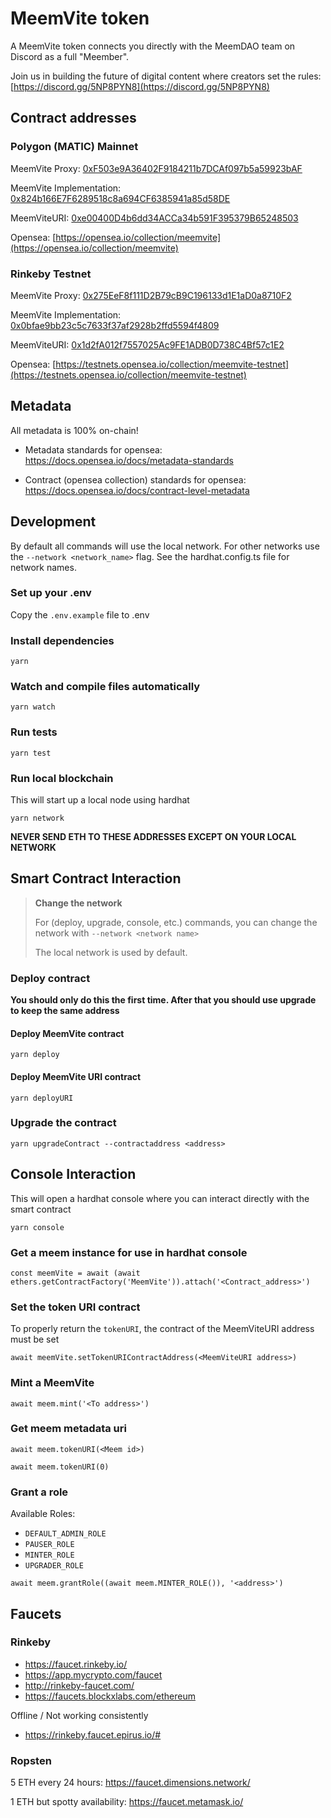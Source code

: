 # MeemVite token

A MeemVite token connects you directly with the MeemDAO team on Discord as a full "Meember".

Join us in building the future of digital content where creators set the rules: [https://discord.gg/5NP8PYN8](https://discord.gg/5NP8PYN8)

## Contract addresses

### Polygon (MATIC) Mainnet

MeemVite Proxy: [0xF503e9A36402F9184211b7DCAf097b5a59923bAF](https://polygonscan.com/address/0xF503e9A36402F9184211b7DCAf097b5a59923bAF)

MeemVite Implementation: [0x824b166E7F6289518c8a694CF6385941a85d58DE](https://polygonscan.com/address/0x824b166E7F6289518c8a694CF6385941a85d58DE)

MeemViteURI: [0xe00400D4b6dd34ACCa34b591F395379B65248503](https://polygonscan.com/address/0xe00400D4b6dd34ACCa34b591F395379B65248503)

Opensea: [https://opensea.io/collection/meemvite](https://opensea.io/collection/meemvite)

### Rinkeby Testnet

MeemVite Proxy: [0x275EeF8f111D2B79cB9C196133d1E1aD0a8710F2](https://rinkeby.etherscan.io/address/0x275EeF8f111D2B79cB9C196133d1E1aD0a8710F2)

MeemVite Implementation: [0x0bfae9bb23c5c7633f37af2928b2ffd5594f4809](https://rinkeby.etherscan.io/address/0x0bfae9bb23c5c7633f37af2928b2ffd5594f4809)

MeemViteURI: [0x1d2fA012f7557025Ac9FE1ADB0D738C4Bf57c1E2](https://rinkeby.etherscan.io/address/0x1d2fA012f7557025Ac9FE1ADB0D738C4Bf57c1E2)

Opensea: [https://testnets.opensea.io/collection/meemvite-testnet](https://testnets.opensea.io/collection/meemvite-testnet)

## Metadata

All metadata is 100% on-chain!

* Metadata standards for opensea: https://docs.opensea.io/docs/metadata-standards

* Contract (opensea collection) standards for opensea: https://docs.opensea.io/docs/contract-level-metadata

## Development

By default all commands will use the local network. For other networks use the ```--network <network_name>``` flag. See the hardhat.config.ts file for network names.

### Set up your .env

Copy the `.env.example` file to .env

### Install dependencies

```yarn```

### Watch and compile files automatically

```yarn watch```

### Run tests

```yarn test```

### Run local blockchain

This will start up a local node using hardhat

```yarn network```

**NEVER SEND ETH TO THESE ADDRESSES EXCEPT ON YOUR LOCAL NETWORK**

## Smart Contract Interaction

> **Change the network**
>
> For (deploy, upgrade, console, etc.) commands, you can change the network with `--network <network name>`
>
> The local network is used by default.

### Deploy contract

**You should only do this the first time. After that you should use upgrade to keep the same address**

#### Deploy MeemVite contract

```yarn deploy```

#### Deploy MeemVite URI contract

```yarn deployURI```

### Upgrade the contract

```yarn upgradeContract --contractaddress <address>```

## Console Interaction

This will open a hardhat console where you can interact directly with the smart contract

```yarn console```

### Get a meem instance for use in hardhat console

```
const meemVite = await (await ethers.getContractFactory('MeemVite')).attach('<Contract_address>')
```

### Set the token URI contract

To properly return the `tokenURI`, the contract of the MeemViteURI address must be set

```
await meemVite.setTokenURIContractAddress(<MeemViteURI address>)
```

### Mint a MeemVite

```
await meem.mint('<To address>')
```

### Get meem metadata uri

```
await meem.tokenURI(<Meem id>)

await meem.tokenURI(0)
```

### Grant a role

Available Roles:

* `DEFAULT_ADMIN_ROLE`
* `PAUSER_ROLE`
* `MINTER_ROLE`
* `UPGRADER_ROLE`

```
await meem.grantRole((await meem.MINTER_ROLE()), '<address>')
```

## Faucets

### Rinkeby

* https://faucet.rinkeby.io/
* https://app.mycrypto.com/faucet
* http://rinkeby-faucet.com/
* https://faucets.blockxlabs.com/ethereum

Offline / Not working consistently
* https://rinkeby.faucet.epirus.io/#


### Ropsten

5 ETH every 24 hours: https://faucet.dimensions.network/

1 ETH but spotty availability: https://faucet.metamask.io/